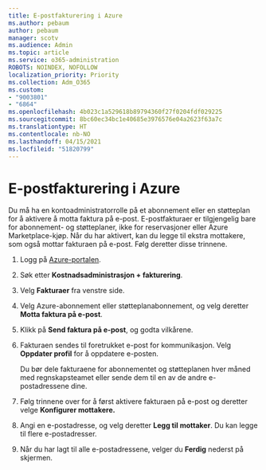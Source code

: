 ```yaml
---
title: E-postfakturering i Azure
ms.author: pebaum
author: pebaum
manager: scotv
ms.audience: Admin
ms.topic: article
ms.service: o365-administration
ROBOTS: NOINDEX, NOFOLLOW
localization_priority: Priority
ms.collection: Adm_O365
ms.custom:
- "9003801"
- "6864"
ms.openlocfilehash: 4b023c1a529618b89794360f27f0204fdf029225
ms.sourcegitcommit: 8bc60ec34bc1e40685e3976576e04a2623f63a7c
ms.translationtype: HT
ms.contentlocale: nb-NO
ms.lasthandoff: 04/15/2021
ms.locfileid: "51820799"
---
```

# <a name="azure-email-invoicing"></a>E-postfakturering i Azure

Du må ha en kontoadministratorrolle på et abonnement eller en støtteplan for å aktivere å motta faktura på e-post. E-postfakturaer er tilgjengelig bare for abonnement- og støtteplaner, ikke for reservasjoner eller Azure Marketplace-kjøp. Når du har aktivert, kan du legge til ekstra mottakere, som også mottar fakturaen på e-post. Følg deretter disse trinnene.

1. Logg på [Azure-portalen](https://portal.azure.com/).
2. Søk etter **Kostnadsadministrasjon + fakturering**.
3. Velg **Fakturaer** fra venstre side.
4. Velg Azure-abonnement eller støtteplanabonnement, og velg deretter **Motta faktura på e-post**.
5. Klikk på **Send faktura på e-post**, og godta vilkårene.
6. Fakturaen sendes til foretrukket e-post for kommunikasjon. Velg **Oppdater profil** for å oppdatere e-posten.  

    Du bør dele fakturaene for abonnementet og støtteplanen hver måned med regnskapsteamet eller sende dem til en av de andre e-postadressene dine.  

7. Følg trinnene over for å først aktivere fakturaen på e-post og deretter velge **Konfigurer mottakere.**
8. Angi en e-postadresse, og velg deretter **Legg til mottaker**. Du kan legge til flere e-postadresser.
9. Når du har lagt til alle e-postadressene, velger du **Ferdig** nederst på skjermen.
